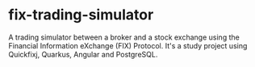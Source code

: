 # fix-trading-simulator
A trading simulator between a broker and a stock exchange using the Financial Information eXchange (FIX) Protocol. It's a study project using Quickfixj, Quarkus, Angular and PostgreSQL.
